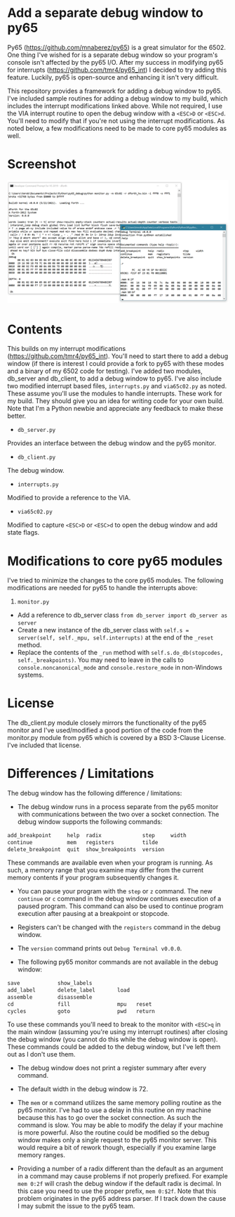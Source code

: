 # Add a separate debug window to py65
Py65 (https://github.com/mnaberez/py65) is a great simulator for the 6502.  One thing I've wished for is a separate debug window so your program's console isn't affected by the py65 I/O.  After my success in modifying py65 for interrupts (https://github.com/tmr4/py65_int) I decided to try adding this feature. Luckily, py65 is open-source and enhancing it isn't very difficult.

This repository provides a framework for adding a debug window to py65.  I've included sample routines for adding a debug window to my build, which includes the interrupt modifications linked above.  While not required, I use the VIA interrupt routine to open the debug window with a `<ESC>D` or `<ESC>d`.  You'll need to modify that if you're not using the interrupt modifications.  As noted below, a few modifications need to be made to core py65 modules as well.

# Screenshot

![Screenshot of debug window](img/py65_dbwin.png)

# Contents

This builds on my interrupt modifications (https://github.com/tmr4/py65_int).  You'll need to start there to add a debug window (if there is interest I could provide a fork to py65 with these modes and a binary of my 6502 code for testing).  I've added two modules, db_server and db_client, to add a debug window to py65.  I've also include two modified interrupt based files, `interrupts.py` and `via65c02.py` as noted.  These assume you'll use the modules to handle interrupts.  These work for my build.  They should give you an idea for writing code for your own build.  Note that I'm a Python newbie and appreciate any feedback to make these better.

* `db_server.py`

Provides an interface between the debug window and the py65 monitor.

* `db_client.py`

The debug window.

* `interrupts.py`

Modified to provide a reference to the VIA.
  
* `via65c02.py`

Modified to capture `<ESC>D` or `<ESC>d` to open the debug window and add state flags.

# Modifications to core py65 modules

I've tried to minimize the changes to the core py65 modules.  The following modifications are needed for py65 to handle the interrupts above:

1. `monitor.py`

* Add a reference to db_server class `from db_server import db_server as server`
* Create a new instance of the db_server class with `self.s = server(self, self._mpu, self.interrupts)` at the end of the `_reset` method.
* Replace the contents of the `_run` method with `self.s.do_db(stopcodes, self._breakpoints)`.  You may need to leave in the calls to `console.noncanonical_mode` and `console.restore_mode` in non-Windows systems.

# License

The db_client.py module closely mirrors the functionality of the py65 monitor and I've used/modified a good portion of the code from the monitor.py module from py65 which is covered by a BSD 3-Clause License.  I've included that license.

# Differences / Limitations

The debug window has the following difference / limitations:

* The debug window runs in a process separate from the py65 monitor with communications between the two over a socket connection.  The debug window supports the following commands:
````
add_breakpoint     help  radix             step     width
continue           mem   registers         tilde
delete_breakpoint  quit  show_breakpoints  version
````
These commands are available even when your program is running.  As such, a memory range that you examine may differ from the current memory contents if your program subsequently changes it.  

* You can pause your program with the `step` or `z` command.  The new `continue` or `c` command in the debug window continues execution of a paused program.  This command can also be used to continue program execution after pausing at a breakpoint or stopcode.

* Registers can't be changed with the `registers` command in the debug window.

* The `version` command prints out `Debug Terminal v0.0.0`.

* The following py65 monitor commands are not available in the debug window: 
````
save            show_labels
add_label       delete_label       load
assemble        disassemble        
cd              fill               mpu   reset
cycles          goto               pwd   return
````

To use these commands you'll need to break to the monitor with `<ESC>q` in the main window (assuming you're using my interrupt routines) after closing the debug window (you cannot do this while the debug window is open).  These commands could be added to the debug window, but I've left them out as I don't use them.

* The debug window does not print a register summary after every command.

* The default width in the debug window is 72.

* The `mem` or `m` command utilizes the same memory polling routine as the py65 monitor.  I've had to use a delay in this routine on my machine because this has to go over the socket connection.  As such the command is slow.  You may be able to modify the delay if your machine is more powerful.  Also the routine could be modified so the debug window makes only a single request to the py65 monitor server.  This would require a bit of rework though, especially if you examine large memory ranges.

* Providing a number of a radix different than the default as an argument in a command may cause problems if not properly prefixed.  For example `mem 0:2f` will crash the debug window if the default radix is decimal.  In this case you need to use the proper prefix, `mem 0:$2f`.  Note that this problem originates in the py65 address parser.  If I track down the cause I may submit the issue to the py65 team.
